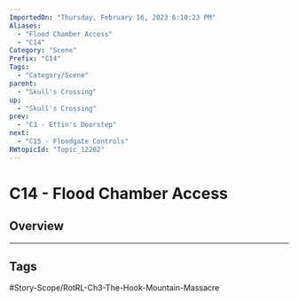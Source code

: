 ```yaml
---
ImportedOn: "Thursday, February 16, 2023 6:10:23 PM"
Aliases:
  - "Flood Chamber Access"
  - "C14"
Category: "Scene"
Prefix: "C14"
Tags:
  - "Category/Scene"
parent:
  - "Skull's Crossing"
up:
  - "Skull's Crossing"
prev:
  - "C3 - Ettin's Doorstep"
next:
  - "C15 - Floodgate Controls"
RWtopicId: "Topic_12202"
---
```

# C14 - Flood Chamber Access
## Overview

---
## Tags
#Story-Scope/RotRL-Ch3-The-Hook-Mountain-Massacre

